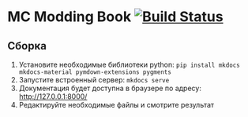 # MC Modding Book [![Build Status](https://travis-ci.org/mc-modding/book.svg?branch=master)](https://travis-ci.org/mc-modding/book)

## Сборка
1. Установите необходимые библиотеки python: `pip install mkdocs mkdocs-material pymdown-extensions pygments`
2. Запустите встроенный сервер: `mkdocs serve`
3. Документация будет доступна в браузере по адресу: http://127.0.0.1:8000/
4. Редактируйте необходимые файлы и смотрите результат